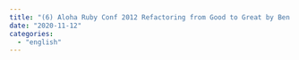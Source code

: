 ```yaml
---
title: "(6) Aloha Ruby Conf 2012 Refactoring from Good to Great by Ben Orenstein "
date: "2020-11-12"
categories:
  - "english"
---
```

